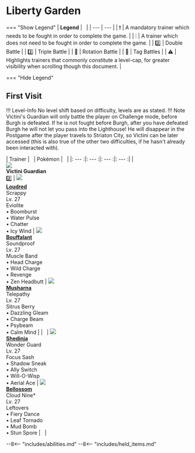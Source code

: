 # Liberty Garden

=== "Show Legend"
    | __Legend__ | &nbsp; |
    | --- | --- |
    | :exclamation: | A mandatory trainer which needs to be fought in order to complete the game. |
    | :grey_exclamation: | A trainer which does not need to be fought in order to complete the game. |
    | :two:  | Double Battle | 
    |  :three:  | Triple Battle |
    | :arrows_counterclockwise:  | Rotation Battle |
    | :handshake: | Tag Battles |
    | :warning: | Highlights trainers that commonly constitute a level-cap, for greater visibility when scrolling though this document. |

=== "Hide Legend"
&nbsp;

## First Visit

!!! Level-Info
    No level shift based on difficulty, levels are as stated.
!!! Note
    Victini's Guardian will only battle the player on Challenge mode, before Burgh is defeated. If he is not fought before Burgh, after you have defeated Burgh he will not let you pass into the Lighthouse! He will disappear in the Postgame after the player travels to Striaton City, so Victini can be later accessed (this is also true of the other two difficulties, if he hasn't already been interacted with).

| Trainer | &nbsp; | Pokémon | &nbsp; |
|: --- :|: --- :|: --- :|: --- :|
| <br>![][VictiniGuardian]<br>__Victini Guardian__<br>:two: | ![][294] <br> __[Loudred]__ <br>Scrappy<br>Lv. 27<br>Eviolite<br>• Boomburst<br>• Water Pulse<br>• Chatter<br>• Icy Wind | ![][626] <br> __[Bouffalant]__ <br>Soundproof<br>Lv. 27<br>Muscle Band<br>• Head Charge<br>• Wild Charge<br>• Revenge<br>• Zen Headbutt | ![][518] <br> __[Musharna]__ <br>Telepathy<br>Lv. 27<br>Sitrus Berry<br>• Dazzling Gleam<br>• Charge Beam<br>• Psybeam<br>• Calm Mind |
| &nbsp; | ![][292] <br> __[Shedinja]__ <br>Wonder Guard<br>Lv. 27<br>Focus Sash<br>• Shadow Sneak<br>• Ally Switch<br>• Will-O-Wisp<br>• Aerial Ace | ![][182] <br> __[Bellossom]__ <br>Cloud Nine*<br>Lv. 27<br>Leftovers<br>• Fiery Dance<br>• Leaf Tornado<br>• Mud Bomb<br>• Stun Spore | &nbsp; |






--8<-- "includes/abilities.md"
--8<-- "includes/held_items.md"

[VictiniGuardian]: ../img/Trainers/Veteran_Male.gif
[294]: ../img/animated/294.gif
[Loudred]: ../../pokemons/294/
[626]: ../img/animated/626.gif
[Bouffalant]: ../../pokemons/626/
[518]: ../img/animated/518.gif
[Musharna]: ../../pokemons/518/
[292]: ../img/animated/292.gif
[Shedinja]: ../../pokemons/292/
[182]: ../img/animated/182.gif
[Bellossom]: ../../pokemons/182/